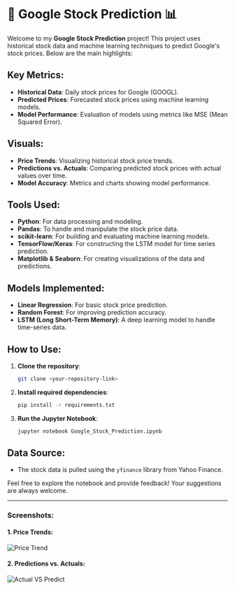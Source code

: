 # 🚀 Google Stock Prediction 📊

Welcome to my **Google Stock Prediction** project! This project uses historical stock data and machine learning techniques to predict Google's stock prices. Below are the main highlights:

## Key Metrics:
- **Historical Data**: Daily stock prices for Google (GOOGL).
- **Predicted Prices**: Forecasted stock prices using machine learning models.
- **Model Performance**: Evaluation of models using metrics like MSE (Mean Squared Error).

## Visuals:
- **Price Trends**: Visualizing historical stock price trends.
- **Predictions vs. Actuals**: Comparing predicted stock prices with actual values over time.
- **Model Accuracy**: Metrics and charts showing model performance.

## Tools Used:
- **Python**: For data processing and modeling.
- **Pandas**: To handle and manipulate the stock price data.
- **scikit-learn**: For building and evaluating machine learning models.
- **TensorFlow/Keras**: For constructing the LSTM model for time series prediction.
- **Matplotlib & Seaborn**: For creating visualizations of the data and predictions.


## Models Implemented:
- **Linear Regression**: For basic stock price prediction.
- **Random Forest**: For improving prediction accuracy.
- **LSTM (Long Short-Term Memory)**: A deep learning model to handle time-series data.

## How to Use:
1. **Clone the repository**:
    ```bash
    git clone <your-repository-link>
    ```

2. **Install required dependencies**:
    ```bash
    pip install -r requirements.txt
    ```

3. **Run the Jupyter Notebook**:
    ```bash
    jupyter notebook Google_Stock_Prediction.ipynb
    ```

## Data Source:
- The stock data is pulled using the `yfinance` library from Yahoo Finance.

Feel free to explore the notebook and provide feedback! Your suggestions are always welcome.

---

### Screenshots:

#### 1. Price Trends:
![Price Trend](https://github.com/user-attachments/assets/3c63f049-b2db-4235-ad2e-04254be57cc3)


#### 2. Predictions vs. Actuals:
![Actual VS Predict](https://github.com/user-attachments/assets/b5a26c60-97bf-445c-9bdb-2ab14bda16e2)




